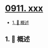 # [0911. xxx](https://github.com/Tdahuyou/TNotes.leetcode/tree/main/notes/0911.%20xxx)

<!-- region:toc -->

- [1. 📝 概述](#1--概述)

<!-- endregion:toc -->

## 1. 📝 概述
